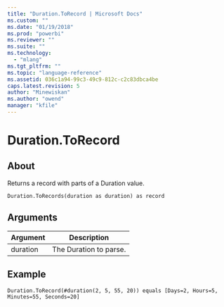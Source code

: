 ```yaml
---
title: "Duration.ToRecord | Microsoft Docs"
ms.custom: ""
ms.date: "01/19/2018"
ms.prod: "powerbi"
ms.reviewer: ""
ms.suite: ""
ms.technology: 
  - "mlang"
ms.tgt_pltfrm: ""
ms.topic: "language-reference"
ms.assetid: 036c1a94-99c3-49c9-812c-c2c83dbca4be
caps.latest.revision: 5
author: "Minewiskan"
ms.author: "owend"
manager: "kfile"
---
```

# Duration.ToRecord

  
## About  
Returns a record with parts of a Duration value.  
  
```  
Duration.ToRecords(duration as duration) as record  
```  
  
## Arguments  
  
|Argument|Description|  
|------------|---------------|  
|duration|The Duration to parse.|  
  
## Example  
  
```  
Duration.ToRecord(#duration(2, 5, 55, 20)) equals [Days=2, Hours=5, Minutes=55, Seconds=20]  
```  
